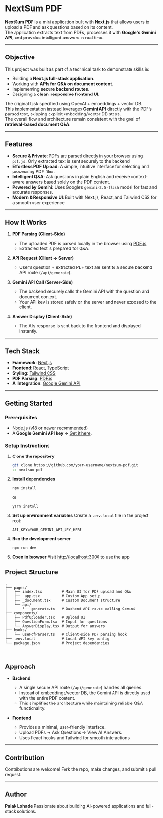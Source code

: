 

# NextSum PDF

**NextSum PDF** is a mini application built with **Next.js** that allows users to upload a PDF and ask questions based on its content.  
The application extracts text from PDFs, processes it with **Google's Gemini API**, and provides intelligent answers in real time.  

---

## Objective

This project was built as part of a technical task to demonstrate skills in:  
- Building a **Next.js full-stack application**.  
- Working with **APIs for Q&A on document content**.  
- Implementing **secure backend routes**.  
- Designing a **clean, responsive frontend UI**.  

The original task specified using OpenAI + embeddings + vector DB.  
This implementation instead leverages **Gemini API** directly with the PDF’s parsed text, skipping explicit embedding/vector DB steps.  
The overall flow and architecture remain consistent with the goal of **retrieval-based document Q&A**.

---

## Features

-   **Secure & Private**: PDFs are parsed directly in your browser using `pdf.js`. Only extracted text is sent securely to the backend.  
-   **Effortless PDF Upload**: A simple, intuitive interface for selecting and processing PDF files.  
-   **Intelligent Q&A**: Ask questions in plain English and receive context-aware answers based solely on the PDF content.  
-   **Powered by Gemini**: Uses Google’s `gemini-2.5-flash` model for fast and accurate responses.  
-   **Modern & Responsive UI**: Built with Next.js, React, and Tailwind CSS for a smooth user experience.  

---

## How It Works

1. **PDF Parsing (Client-Side)**  
   - The uploaded PDF is parsed locally in the browser using [PDF.js](https://mozilla.github.io/pdf.js/).  
   - Extracted text is prepared for Q&A.  

2. **API Request (Client → Server)**  
   - User’s question + extracted PDF text are sent to a secure backend API route (`/api/generate`).  

3. **Gemini API Call (Server-Side)**  
   - The backend securely calls the Gemini API with the question and document context.  
   - Your API key is stored safely on the server and never exposed to the client.  

4. **Answer Display (Client-Side)**  
   - The AI’s response is sent back to the frontend and displayed instantly.  

---

## Tech Stack

- **Framework**: [Next.js](https://nextjs.org/)  
- **Frontend**: [React](https://reactjs.org/), [TypeScript](https://www.typescriptlang.org/)  
- **Styling**: [Tailwind CSS](https://tailwindcss.com/)  
- **PDF Parsing**: [PDF.js](https://mozilla.github.io/pdf.js/)  
- **AI Integration**: [Google Gemini API](https://ai.google.dev/)  

---

## Getting Started

### Prerequisites
- [Node.js](https://nodejs.org/) (v18 or newer recommended)  
- A **Google Gemini API key** → [Get it here](https://aistudio.google.com/app/apikey).  

### Setup Instructions

1. **Clone the repository**
   ```bash
   git clone https://github.com/your-username/nextsum-pdf.git
   cd nextsum-pdf

2. **Install dependencies**

   ```bash
   npm install
   ````

   or

   ```bash
   yarn install
   

3. **Set up environment variables**
   Create a `.env.local` file in the project root:

   ```env
   API_KEY=YOUR_GEMINI_API_KEY_HERE
   ````

4. **Run the development server**

   ```bash
   npm run dev
   ````

5. **Open in browser**
   Visit [http://localhost:3000](http://localhost:3000) to use the app.



## Project Structure

````
.
├── pages/
│   ├── index.tsx         # Main UI for PDF upload and Q&A
│   ├── _app.tsx          # Custom App setup
│   ├── _document.tsx     # Custom Document structure
│   └── api/
│       └── generate.ts   # Backend API route calling Gemini
├── components/
│   ├── PdfUploader.tsx   # Upload UI
│   ├── QuestionForm.tsx  # Input for questions
│   └── AnswerDisplay.tsx # Output for answers
├── hooks/
│   └── usePdfParser.ts   # Client-side PDF parsing hook
├── .env.local            # Local API key config
└── package.json          # Project dependencies



````
## Approach

* **Backend**

  * A single secure API route (`/api/generate`) handles all queries.
  * Instead of embeddings/vector DB, the Gemini API is directly used with the entire PDF content.
  * This simplifies the architecture while maintaining reliable Q\&A functionality.

* **Frontend**

  * Provides a minimal, user-friendly interface.
  * Upload PDFs → Ask Questions → View AI Answers.
  * Uses React hooks and Tailwind for smooth interactions.

---

## Contribution

Contributions are welcome! Fork the repo, make changes, and submit a pull request.

---

##  Author

**Palak Lohade**
 Passionate about building AI-powered applications and full-stack solutions.


